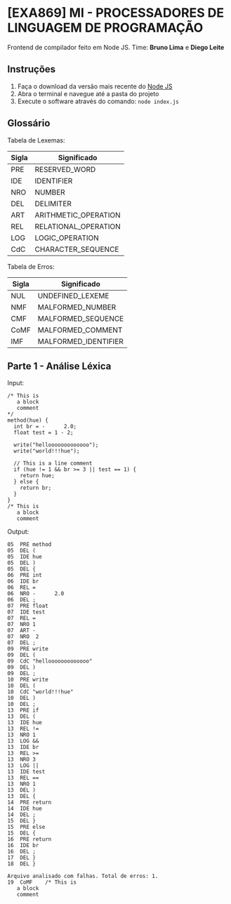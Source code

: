# [EXA869] MI - PROCESSADORES DE LINGUAGEM DE PROGRAMAÇÃO
Frontend de compilador feito em Node JS. Time: **Bruno Lima** e **Diego Leite**

## Instruções
1. Faça o download da versão mais recente do [Node JS](https://nodejs.org/en/download/)
2. Abra o terminal e navegue até a pasta do projeto
3. Execute o software através do comando: `node index.js`

## Glossário

Tabela de Lexemas:

| Sigla | Significado          |
|-------|----------------------|
| PRE   | RESERVED_WORD        |
| IDE   | IDENTIFIER           |
| NRO   | NUMBER               |
| DEL   | DELIMITER            |
| ART   | ARITHMETIC_OPERATION |
| REL   | RELATIONAL_OPERATION |
| LOG   | LOGIC_OPERATION      |
| CdC   | CHARACTER_SEQUENCE   |

Tabela de Erros:

| Sigla | Significado          |
|-------|----------------------|
| NUL   | UNDEFINED_LEXEME     |
| NMF   | MALFORMED_NUMBER     |
| CMF   | MALFORMED_SEQUENCE   |
| CoMF  | MALFORMED_COMMENT    |
| IMF   | MALFORMED_IDENTIFIER |

## Parte 1 - Análise Léxica
Input:
```
/* This is
   a block
   comment
*/
method(hue) {
  int br = -      2.0;
  float test = 1 - 2;

  write("hellooooooooooooo");
  write("world!!!hue");

  // This is a line comment
  if (hue != 1 && br >= 3 || test == 1) {
    return hue;
  } else {
    return br;
  }
}
/* This is
   a block
   comment
```

Output:
```
05	PRE	method
05	DEL	(
05	IDE	hue
05	DEL	)
05	DEL	{
06	PRE	int
06	IDE	br
06	REL	=
06	NRO	-      2.0
06	DEL	;
07	PRE	float
07	IDE	test
07	REL	=
07	NRO	1
07	ART	-
07	NRO	 2
07	DEL	;
09	PRE	write
09	DEL	(
09	CdC	"hellooooooooooooo"
09	DEL	)
09	DEL	;
10	PRE	write
10	DEL	(
10	CdC	"world!!!hue"
10	DEL	)
10	DEL	;
13	PRE	if
13	DEL	(
13	IDE	hue
13	REL	!=
13	NRO	1
13	LOG	&&
13	IDE	br
13	REL	>=
13	NRO	3
13	LOG	||
13	IDE	test
13	REL	==
13	NRO	1
13	DEL	)
13	DEL	{
14	PRE	return
14	IDE	hue
14	DEL	;
15	DEL	}
15	PRE	else
15	DEL	{
16	PRE	return
16	IDE	br
16	DEL	;
17	DEL	}
18	DEL	}

Arquivo analisado com falhas. Total de erros: 1.
19	CoMF	/* This is
   a block
   comment
```